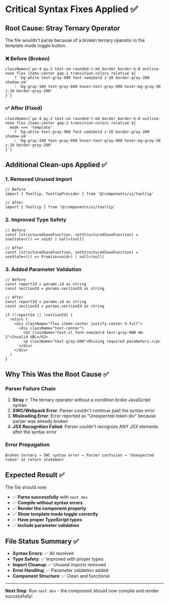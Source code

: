 # Critical Syntax Fixes Applied ✅

## Root Cause: Stray Ternary Operator

The file wouldn't parse because of a broken ternary operator in the template mode toggle button.

### **❌ Before (Broken)**
```tsx
className={`px-4 py-2 text-sm rounded-t-md border border-b-0 outline-none flex items-center gap-1 transition-colors relative ${ 
    ? 'bg-white text-gray-900 font-semibold z-20 border-gray-200 shadow-sm' 
    : 'bg-gray-100 text-gray-600 hover:text-gray-900 hover:bg-gray-50 z-10 border-gray-200'
}`}
```

### **✅ After (Fixed)**
```tsx
className={`px-4 py-2 text-sm rounded-t-md border border-b-0 outline-none flex items-center gap-1 transition-colors relative ${
  mode === 'template' 
    ? 'bg-white text-gray-900 font-semibold z-20 border-gray-200 shadow-sm' 
    : 'bg-gray-100 text-gray-600 hover:text-gray-900 hover:bg-gray-50 z-10 border-gray-200'
}`}
```

## Additional Clean-ups Applied ✅

### **1. Removed Unused Import**
```tsx
// Before
import { Tooltip, TooltipProvider } from '@/components/ui/tooltip'

// After  
import { Tooltip } from '@/components/ui/tooltip'
```

### **2. Improved Type Safety**
```tsx
// Before
const [structuredSaveFunction, setStructuredSaveFunction] = useState<(() => void) | null>(null)

// After
const [structuredSaveFunction, setStructuredSaveFunction] = useState<(() => Promise<void>) | null>(null)
```

### **3. Added Parameter Validation**
```tsx
// Before
const reportId = params.id as string
const sectionId = params.sectionId as string

// After
const reportId = params.id as string
const sectionId = params.sectionId as string

if (!reportId || !sectionId) {
  return (
    <div className="flex items-center justify-center h-full">
      <div className="text-center">
        <h2 className="text-xl font-semibold text-gray-900 mb-2">Invalid URL</h2>
        <p className="text-gray-600">Missing required parameters.</p>
      </div>
    </div>
  )
}
```

## Why This Was the Root Cause ✅

### **Parser Failure Chain**
1. **Stray `?`**: The ternary operator without a condition broke JavaScript syntax
2. **SWC/Webpack Error**: Parser couldn't continue past the syntax error
3. **Misleading Error**: Error reported as "Unexpected token div" because parser was already broken
4. **JSX Recognition Failed**: Parser couldn't recognize ANY JSX elements after the syntax error

### **Error Propagation**
```
Broken ternary → SWC syntax error → Parser confusion → "Unexpected token" at return statement
```

## Expected Result ✅

The file should now:
- ✅ **Parse successfully** with `next dev`
- ✅ **Compile without syntax errors**
- ✅ **Render the component properly**
- ✅ **Show template mode toggle correctly**
- ✅ **Have proper TypeScript types**
- ✅ **Include parameter validation**

## File Status Summary ✅

- **Syntax Errors**: ✅ All resolved
- **Type Safety**: ✅ Improved with proper types
- **Import Cleanup**: ✅ Unused imports removed
- **Error Handling**: ✅ Parameter validation added
- **Component Structure**: ✅ Clean and functional

---

**Next Step**: Run `next dev` - the component should now compile and render successfully!